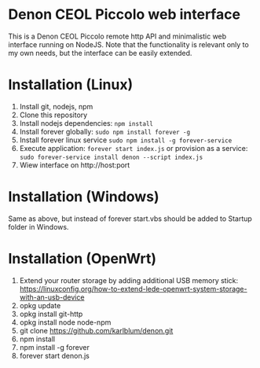 # Denon CEOL Piccolo web interface

This is a Denon CEOL Piccolo remote http API and minimalistic web interface running on NodeJS. Note that the functionality is relevant only to my own needs, but the interface can be easily extended.

# Installation (Linux)

1. Install git, nodejs, npm
2. Clone this repository
3. Install nodejs dependencies: `npm install`
4. Install forever globally: `sudo npm install forever -g`
5. Install forever linux service `sudo npm install -g forever-service`
6. Execute application: `forever start index.js` or provision as a service: `sudo forever-service install denon --script index.js`
7. Wiew interface on http://host:port

# Installation (Windows)

Same as above, but instead of forever start.vbs should be added to Startup folder in Windows.

# Installation (OpenWrt)

1. Extend your router storage by adding additional USB memory stick: https://linuxconfig.org/how-to-extend-lede-openwrt-system-storage-with-an-usb-device
2. opkg update
3. opkg install git-http
4. opkg install node node-npm
5. git clone https://github.com/karlblum/denon.git
6. npm install
7. npm install -g forever
8. forever start denon.js
